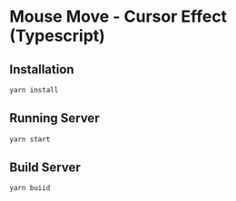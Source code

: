 # Mouse Move - Cursor Effect (Typescript)

## Installation

```bash
yarn install
```

## Running Server

```bash
yarn start
```

## Build Server

```bash
yarn buiid
```
